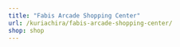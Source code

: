 ```yaml
---
title: "Fabis Arcade Shopping Center"
url: /kuriachira/fabis-arcade-shopping-center/
shop: shop
---
```


